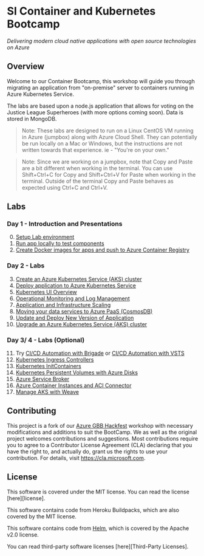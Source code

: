 # SI Container and Kubernetes Bootcamp

_Delivering modern cloud native applications with ​open source technologies on Azure​_

## Overview
Welcome to our Container Bootcamp, this workshop will guide you through migrating an application from "on-premise" server to containers running in Azure Kubernetes Service.

The labs are based upon a node.js application that allows for voting on the Justice League Superheroes (with more options coming soon). Data is stored in MongoDB.

> Note: These labs are designed to run on a Linux CentOS VM running in Azure (jumpbox) along with Azure Cloud Shell. They can potentially be run locally on a Mac or Windows, but the instructions are not written towards that experience. ie - "You're on your own."

> Note: Since we are working on a jumpbox, note that Copy and Paste are a bit different when working in the terminal. You can use Shift+Ctrl+C for Copy and Shift+Ctrl+V for Paste when working in the terminal. Outside of the terminal Copy and Paste behaves as expected using Ctrl+C and Ctrl+V. 

## Labs

### Day 1 - Introduction and Presentations
  0. [Setup Lab environment](labs/day1-labs/00-lab-environment.md)
  1. [Run app locally to test components](labs/day1-labs/01-setup-app-local.md)
  2. [Create Docker images for apps and push to Azure Container Registry](labs/day1-labs/02-dockerize-apps.md)

### Day 2 - Labs
  3. [Create an Azure Kubernetes Service (AKS) cluster](labs/day1-labs/03-create-aks-cluster.md)
  4. [Deploy application to Azure Kubernetes Service](labs/day1-labs/04-deploy-app-aks.md)
  5. [Kubernetes UI Overview](labs/day1-labs/05-kubernetes-ui.md)
  6. [Operational Monitoring and Log Management](labs/day1-labs/06-monitoring-k8s.md)
  7. [Application and Infrastructure Scaling](labs/day1-labs/07-cluster-scaling.md)
  8. [Moving your data services to Azure PaaS (CosmosDB)](labs/day1-labs/08-migrate-mongo-to-cosmos.md)
  9. [Update and Deploy New Version of Application](labs/day1-labs/09-update-application.md)
  10. [Upgrade an Azure Kubernetes Service (AKS) cluster](labs/day1-labs/10-cluster-upgrading.md)

### Day 3/ 4 - Labs (Optional)
  11. Try [CI/CD Automation with Brigade](labs/day2-labs/cicd-brigade.md) or [CI/CD Automation with VSTS](labs/day2-labs/cicd-vsts.md)
  12. [Kubernetes Ingress Controllers](labs/day2-labs/ingress-controller.md)
  13. [Kubernetes InitContainers](labs/day2-labs/init-containers.md)
  14. [Kubernetes Persistent Volumes with Azure Disks](labs/day2-labs/persistent-volumes.md )
  15. [Azure Service Broker](labs/day2-labs/open-service-broker.md)
  16. [Azure Container Instances and ACI Connector](labs/day2-labs/virtual-kubelet-aci.md)
  17. [Manage AKS with Weave](labs/day2-labs/manage-aks-using-weave.md)
  
  
## Contributing

This project is a fork of our [Azure GBB Hackfest](https://github.com/Azure/blackbelt-aks-hackfest) workshop with necessary modifications and additions to suit the BootCamp. We as well as the original project welcomes contributions and suggestions. Most contributions require you to agree to a Contributor License Agreement (CLA) declaring that you have the right to, and actually do, grant us the rights to use your contribution. For details, visit https://cla.microsoft.com.

## License

This software is covered under the MIT license. You can read the license [here][license].

This software contains code from Heroku Buildpacks, which are also covered by the MIT license.

This software contains code from [Helm](http://helm.sh), which is covered by the Apache v2.0 license.

You can read third-party software licenses [here][Third-Party Licenses].

